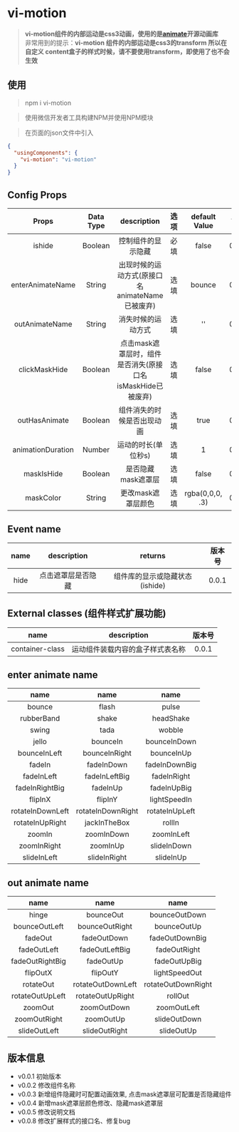 # vi-motion

> **vi-motion组件的内部运动是css3动画，使用的是[animate](https://github.com/daneden/animate.css)开源动画库** <br>
> 非常用到的提示：**vi-motion 组件的内部运动是css3的transform 所以在自定义 content盒子的样式时候，请不要使用transform，即使用了也不会生效**

## 使用

> npm i vi-motion

> 使用微信开发者工具构建NPM并使用NPM模块

> 在页面的json文件中引入

```json
{
  "usingComponents": {
    "vi-motion": "vi-motion"
  }
}
```

## Config Props

| Props | Data Type | description | 选项 | default Value | 版本号 |
| :--: | :--: | :--: | :--: | :--: | :--: |
| ishide | Boolean | 控制组件的显示隐藏 | 必填 | false | 0.0.1 |
| enterAnimateName | String | 出现时候的运动方式(原接口名animateName已被废弃) | 选填 | bounce | 0.0.3 |
| outAnimateName | String | 消失时候的运动方式| 选填 | '' | 0.0.3 |
| clickMaskHide | Boolean | 点击mask遮罩层时，组件是否消失(原接口名isMaskHide已被废弃) | 选填 | false | 0.0.3 |
| outHasAnimate | Boolean | 组件消失的时候是否出现动画 | 选填 | true | 0.0.4 |
| animationDuration | Number | 运动的时长(单位秒s) | 选填 | 1 | 0.0.3 |
| maskIsHide | Boolean | 是否隐藏mask遮罩层 | 选填 | false | 0.0.4 |
| maskColor | String | 更改mask遮罩层颜色 | 选填 | rgba(0,0,0, .3) | 0.0.4 |

## Event name

| name | description | returns | 版本号 |
| :--: | :--: | :--: | :--: |
| hide | 点击遮罩层是否隐藏 | 组件库的显示或隐藏状态(ishide) | 0.0.1 |

## External classes (组件样式扩展功能)

| name | description | 版本号 |
| :--: | :--: | :--: |
| container-class | 运动组件装载内容的盒子样式表名称 | 0.0.1 |

## enter animate name

| name | name | name |
| :--: | :--: | :--: |
| bounce | flash | pulse |
| rubberBand | shake | headShake |
| swing | tada | wobble |
| jello | bounceIn | bounceInDown |
| bounceInLeft | bounceInRight | bounceInUp |
| fadeIn | fadeInDown | fadeInDownBig |
| fadeInLeft | fadeInLeftBig | fadeInRight |
| fadeInRightBig | fadeInUp | fadeInUpBig |
| flipInX | flipInY | lightSpeedIn |
| rotateInDownLeft | rotateInDownRight | rotateInUpLeft |
| rotateInUpRight | jackInTheBox | rollIn |
| zoomIn | zoomInDown | zoomInLeft |
| zoomInRight | zoomInUp | slideInDown |
| slideInLeft | slideInRight | slideInUp |

## out animate name

| name | name | name |
| :--: | :--: | :--: |
| hinge | bounceOut | bounceOutDown |
| bounceOutLeft | bounceOutRight | bounceOutUp |
| fadeOut | fadeOutDown | fadeOutDownBig |
| fadeOutLeft | fadeOutLeftBig | fadeOutRight |
| fadeOutRightBig | fadeOutUp | fadeOutUpBig |
| flipOutX | flipOutY | lightSpeedOut |
| rotateOut | rotateOutDownLeft | rotateOutDownRight |
| rotateOutUpLeft | rotateOutUpRight | rollOut |
| zoomOut | zoomOutDown | zoomOutLeft |
| zoomOutRight | zoomOutUp | slideOutDown |
| slideOutLeft | slideOutRight | slideOutUp |

## 版本信息

+ v0.0.1 初始版本
+ v0.0.2 修改组件名称
+ v0.0.3 新增组件隐藏时可配置动画效果, 点击mask遮罩层可配置是否隐藏组件
+ v0.0.4 新增mask遮罩层颜色修改、隐藏mask遮罩层
+ v0.0.5 修改说明文档
+ v0.0.8 修改扩展样式的接口名、修复bug